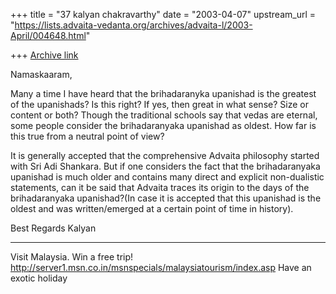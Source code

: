 +++
title = "37 kalyan chakravarthy"
date = "2003-04-07"
upstream_url = "https://lists.advaita-vedanta.org/archives/advaita-l/2003-April/004648.html"

+++
[Archive link](https://lists.advaita-vedanta.org/archives/advaita-l/2003-April/004648.html)

Namaskaaram,

Many a time I have heard that the brihadaranyka upanishad is the greatest of
the upanishads? Is this right? If yes, then great in what sense? Size or
content or both? Though the traditional schools say that vedas are eternal,
some people consider the brihadaranyaka upanishad as oldest. How far is this
true from a neutral point of view?

It is generally accepted that the comprehensive Advaita philosophy started
with Sri Adi Shankara. But if one considers the fact that the brihadaranyaka
upanishad is much older and contains many direct and explicit non-dualistic
statements, can it be said that Advaita traces its origin to the days of the
brihadaranyaka upanishad?(In case it is accepted that this upanishad is the
oldest and was written/emerged at a certain point of time in history).

Best Regards
Kalyan

_________________________________________________________________
Visit Malaysia. Win a free trip!
http://server1.msn.co.in/msnspecials/malaysiatourism/index.asp Have an
exotic holiday

